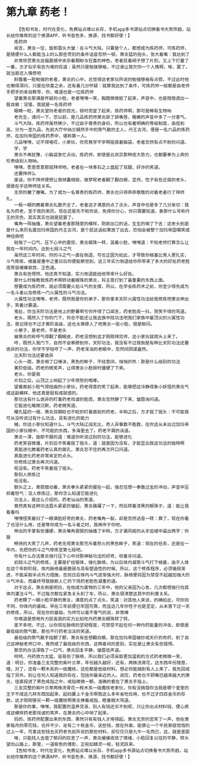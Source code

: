 # 第九章 药老！
        【告知书友，时代在变化，免费站点难以长存，手机app多书源站点切换看书大势所趋，站长给你推荐的这个换源APP，听书音色多、换源、找书都好使！】
       炼药师
       闻言，萧炎一怔，旋即眉头大皱：在斗气大陆，只要是个人，都想成为炼药师，可炼药师，是随便什么人都能当上的么那些苛刻的条件话音忽然一顿，萧炎猛的抬头，张大着嘴：我达到了
       非常欣赏萧炎这幅震撼中夹杂着期盼与狂喜的神色，老者抚着胡子想了片刻，又上下打量了一番，方才似乎有些为难的叹道：虽然只是勉强够格，不过谁让我欠你一个人情啊，唉，罢了，就当是还人情债吧
       斜瞥着一脸勉强的老者，萧炎的心中，总觉得这老家伙所说的勉强够格有点假，不过此时他也懒得深问，只是在欣喜之余，还有着几分怀疑：就算我达到了条件，可炼药师一般都是由老师手把手的亲自教导，你，难道也是一位炼药师
       望着萧炎那满是怀疑的小脸，老者嘿嘿一笑，胸膛微微挺了起来，声音中，也是隐隐透出一股自傲：没错，我就是一名炼药师
       眼睛一眨，萧炎望向老者的目光，顿时亮堂了起来，炼药师啊，那可是稀有生物呐
       老先生，请问一下，您以前，是几品炼药师萧炎舔了舔嘴唇，稚嫩的声音中多了一分客气。
       斗气大陆，炼药师虽然稀少，不过由于尊贵的身份，所以也有着明确的等级制度，由低到高，分为一至九品，先前大厅中纳兰嫣然手中的聚气散的主人，丹王古河，便是一名六品的炼药师，在加玛帝国的炼药界中，堪称第一人。
       几品嘿嘿，记不得咯哎，小家伙，你究竟学不学啊摇晃着脑袋，老者忽然有点不耐的问道。
       学，学
       萧炎不再犹豫，小脑袋急忙点动，炼药师，即使是云岚宗那种庞大势力，也都要奉为上宾的珍贵级别人物呐。
       嘿嘿，愿意愿意那就拜师吧。老者在一块青石之上盘起了双腿，奸诈的笑道。
       还要拜师么
       废话，你不拜师便想让我倾囊相授，做梦呢老者翻了翻白眼，显然，性子有些迂腐的老头，很是在乎这种师徒关系。
       无奈的撇了撇嘴，为了成为一名尊贵的炼药师，萧炎也只得恭恭敬敬的对着老者行了拜师礼。
       一板一眼的瞧着萧炎礼数齐全了，老者这才满意的点了点头，声音中也是多了几分亲切：我名为药老，至于我的来历，现在还是先不和你说，免得你分心，你只需要知道，象那什么号称丹王的货色，其实其实也就是屁罢了。
       嘴角一阵抽搐，萧炎望着老者那随意的模样，刚欲出口的话，生生的咽了下去：这老头到底是什么来历名震加玛帝国的丹王古河，是个屁这话如果放了出去，恐怕会被整个加玛帝国嘲笑成神经病吧
       轻吸了一口气，压下心中的震惊，萧炎眼珠一转，涎着小脸，嘿嘿道：不知老师打算怎么让我在一年时间内，达到七段斗之气
       虽然这三年时间，你的斗之气一直在倒退，可也正因为如此，才导致你根基比常人更扎实，斗气修炼，根基是重中之重日后你便能察觉到，这三年实力倒退给你所带来了多大的好处药老脸庞笑容缓缓收敛，正色道。
       萧炎有些愕然，他还真不知道，实力倒退能给他带来什么好处。
       那什么时候教我炼药术啊转动着眼珠的萧炎，将主意打到了最重要的东西上面。
       想要成为炼药师，就必须需要火焰斗气的支撑，所以，在学会炼药术之前，你至少得先成为一名斗者以及修炼一门火属性的斗气功法。
       火属性功法嘿嘿，老师，既然我是你的弟子，那你拿本天阶火属性功法给我修炼吧萧炎伸出手，笑着讨要道。
       鬼扯，你当天阶功法是地上的野薯啊亏你开得了口闻言，药老脸庞一抖，哭笑不得的骂道。
       老头，既然入了你的门下，你总不能还让我去族中找功法吧我们家族中最顶尖的火属性功法，我记得也不过才黄阶高级，这也太寒碜人了吧萧炎一张小脸，很是郁闷。
       小崽子，是老师，不是老头
       被萧炎的称呼气得翻了翻眼皮，药老没想到这才刚刚拜完师，这小家伙就爬头上来了。
       哼，既然入我门下，自然不会寒碜到你，天阶功法，我没有不过我倒是有种比天阶功法还要诡异的功法，你学不学轻哼了一声，药老浑浊的老眼中，忽然间阴谋盎然。
       比天阶功法还要诡异
       心头一跳，萧炎咽了口唾沫，黑色的眸子，不经意间，悄悄炽热：那是什么级别的功法
       黄阶低级。药老的微笑声，让得萧炎小脸顿时僵硬了下来。
       老头，你耍我
       片刻之后，山顶之上响起了少年愤怒的咆哮。
       望着面前小脸气得扭曲的小家伙，药老得意的笑了起来，能够把这冷静得象小妖怪的萧炎气成这副模样，他还真是挺有成就感的。
       那功法有什么诡异的盯着药老戏谑的脸庞，萧炎忽然静了下来，皱眉询问道。
       它能进化略微沉默，药老微笑道。
       瞳孔猛的一缩，萧炎双眼眨也不眨的盯着面前的药老，半晌之后，方才摇了摇头：不可能我可从没听说过有什么功法，具有进化的能力
       嘁，你这小家伙知道什么，斗气大陆辽阔无比，奇人异事数不胜数，在你这从未出过加玛帝国的小家伙眼中，不可能的东西，多海里去了。药老不屑的讽道。
       萧炎一滞，旋即不服的道：难道你听说过别的功法，能够进化
       药老笑容微僵，片刻后干笑着摇了摇头，道：就是因为没有，才能显出我这功法的独特啊
       真能进化瞧着药老认真的面孔，萧炎忍不住的再次开口问道。
       真能进化药老非常肯定的点头。
       你修炼过萧炎再次问道。
       呃没有。药老干笑着摇了摇头。
       那别人修炼过
       呃没有。
       额头之上，青筋鼓动着，萧炎拳头紧紧的握在一起，强忍住想一拳轰过去的冲动，声音中压抑着怒气：没人修炼过，那你怎么知道它能进化
       功法上，是这么介绍的。药老讪讪的笑道。
       竟然真有这种功法眉头紧紧的皱起，萧炎踌躇了一下，然后转着漆黑的眼珠子，道：能让我看看吗
       嘿嘿怪笑着扫了一眼满脸好奇的萧炎，药老嘴角一裂，却是忽然话音一转：算了，现在你看了也没什么用，还是等你成为一名斗者之时，我再传于你吧。
       伸出的手掌有些僵硬，萧炎嘴角狠狠的抽搐了半晌，方才漏风般的从牙齿缝中逼出两字：你狠
       畅快的大笑了几声，药老无视萧炎那充斥着怒火的黑色眸子，笑道：现在的任务，还是在一年内，先把你的斗之气修炼至第七段吧。
       你有什么办法萧炎强行压下心中对那神秘功法的好奇，咬着牙问道。
       初段斗之气的修炼，主要是扩经锻体，强化脉络，为以后体内凝聚斗气打下根基，由于人体在这个年龄阶段，体内脉络最是脆弱与具有塑造性的时候，所以，这个修炼程序，必须循规渐进，不能采取半点外力措施，否则日后体内斗气逐渐强大时，脉络便将因为禁受不起越加强大的斗气冲击，而最终导致脉断人亡的下场药老脸色凝重的道。
       对于这点，萧炎倒是明白，在他成为废物的三年中，他的父亲因为心急，几次都想强行向其体内灌注斗气，不过每次都在紧急关头刹了车，所以，萧炎很清楚这其中的利害关系。
       药老瞟了一眼小脸平静的萧炎，满意的点了点头，笑道：对其他人来说，的确如此，可你则不同，你体内的基础，早在三年前便已牢固可靠，而且这几年你性子也是坚定，从未落下过一天的修炼，所以，现在你的基础，为师可以毫不客气的说，非常棒
       你难道是想用外力拔高我的实力比如吃丹药萧炎眼珠转了转。
       差不多吧，不过，以你现在脉络的坚韧程度，可禁受不起任何一种丹药能量的冲击，即使是最低级的聚气散，那也不行药老淡淡的笑道。
       最低级的聚气散手指颤了颤，萧炎有些想翻白眼，那在加玛帝国被抄成天价的奇药，到了自己这神秘老师口中，竟然成了最低级的东西，这两者间的差别，实在是让萧炎有些错愕。
       那您的办法深吸了一口气，萧炎回复平静，皱眉低声道。
       呵呵，丹药效力太猛，容易伤了脉络，所以我们必须采取更加温和的方式药老微微一笑，道：明日，你准备三支完整的紫叶兰草，年份越久越好，还有，两株洗骨花，这东西年份随意，哦，对了，还有一颗木系的一级魔核，这些都是低级材料，想必你能搞到有人上来了，我先回戒指了另外，别让任何人知道我的存在，包括你最亲近的人。说完，药老也不顾嘴巴越来越大的萧炎，径直投进了黑色戒指之中，戒指微微一颤，准确的套在了萧炎手指上。
       三支完整的紫叶兰草两株洗骨花一枚木系一级魔核老家伙，你有没搞错你当我是哪个皇室的王子不成这几样东西加起来，起码要上千金币啊我这么多年省吃俭用，也不过才四百金币的存款，这才刚刚够买一颗一级魔核啊萧炎捧着戒指，瞪着眼大骂道。
       那是你的事，嘿嘿，我配置的温养灵液，别人有钱还买不到呢，只让你出点材料钱，便心疼成这模样药老那戏谑的笑声，在萧炎的心中响了起来。
       妈的，炼药师配置出来的东西，果然只有有钱人才用得起。萧炎无奈的苦笑了一声，他在萧家每月的零花钱，也并不少，足有二十枚金币，这些钱，放在外面，能够让一个平民家庭饱饱的过上一年，可拿这些钱去买药老先前所说的那些材料，却仅仅只是九牛一毛而已，这，就是差距
       唉，只能找人去借了郁闷的叹息了一声，萧炎缓缓收敛了情绪，小脸回复以往的平静，转头望向山路上，那里，一道紫色的倩影，正宛如精灵一般，轻灵跃来。
       【告知书友，时代在变化，免费站点难以长存，手机app多书源站点切换看书大势所趋，站长给你推荐的这个换源APP，听书音色多、换源、找书都好使！】
